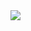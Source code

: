 <div align="justify">

<img src="https://universidaddepadres.es/wp-content/uploads/humanos_construccion.jpg">

</div>